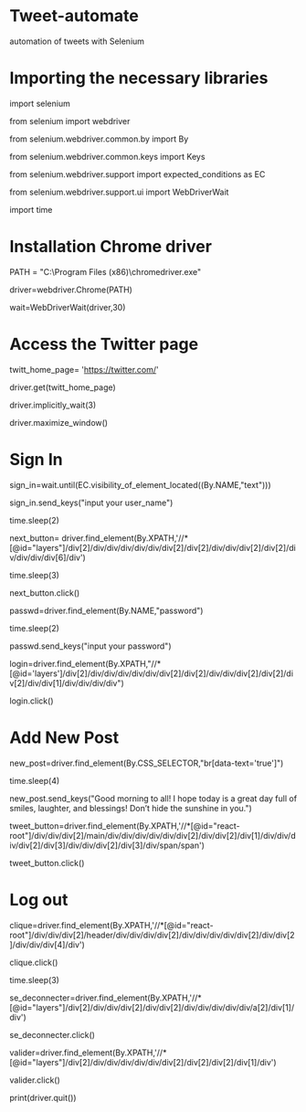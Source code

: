 # Tweet-automate
automation of tweets with Selenium

# Importing the necessary libraries

import selenium

from selenium import webdriver

from selenium.webdriver.common.by import By

from selenium.webdriver.common.keys import Keys

from selenium.webdriver.support import expected_conditions as EC

from selenium.webdriver.support.ui import WebDriverWait

import time


# Installation Chrome driver

PATH =  "C:\Program Files (x86)\chromedriver.exe"

driver=webdriver.Chrome(PATH)

wait=WebDriverWait(driver,30)


# Access the Twitter page 

twitt_home_page= 'https://twitter.com/'

driver.get(twitt_home_page)

driver.implicitly_wait(3)

driver.maximize_window()

# Sign In

sign_in=wait.until(EC.visibility_of_element_located((By.NAME,"text")))

sign_in.send_keys("input your user_name") 

time.sleep(2)

next_button= driver.find_element(By.XPATH,'//*[@id="layers"]/div[2]/div/div/div/div/div/div[2]/div[2]/div/div/div[2]/div[2]/div/div/div/div[6]/div')

time.sleep(3)

next_button.click()

passwd=driver.find_element(By.NAME,"password")

time.sleep(2)

passwd.send_keys("input your password")

login=driver.find_element(By.XPATH,"//*[@id='layers']/div[2]/div/div/div/div/div/div[2]/div[2]/div/div/div[2]/div[2]/div[2]/div/div[1]/div/div/div/div")

login.click()

# Add New Post
new_post=driver.find_element(By.CSS_SELECTOR,"br[data-text='true']")

time.sleep(4)

new_post.send_keys("Good morning to all! I hope today is a great day full of smiles, laughter, and blessings! Don’t hide the sunshine in you.")

tweet_button=driver.find_element(By.XPATH,'//*[@id="react-root"]/div/div/div[2]/main/div/div/div/div/div/div[2]/div/div[2]/div[1]/div/div/div/div[2]/div[3]/div/div/div[2]/div[3]/div/span/span')

tweet_button.click()

# Log out 
clique=driver.find_element(By.XPATH,'//*[@id="react-root"]/div/div/div[2]/header/div/div/div/div[2]/div/div/div/div/div[2]/div/div[2]/div/div/div[4]/div')

clique.click()

time.sleep(3)

se_deconnecter=driver.find_element(By.XPATH,'//*[@id="layers"]/div[2]/div/div/div[2]/div/div[2]/div/div/div/div/div/a[2]/div[1]/div')

se_deconnecter.click()

valider=driver.find_element(By.XPATH,'//*[@id="layers"]/div[2]/div/div/div/div/div/div[2]/div[2]/div[2]/div[1]/div')

valider.click()

print(driver.quit())



